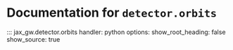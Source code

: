 # Documentation for `detector.orbits`

::: jax_gw.detector.orbits
    handler: python
    options:
      show_root_heading: false
      show_source: true
